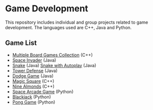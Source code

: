 # Game Development

This repository includes individual and group projects related to game development. The languages used are C++, Java and Python.

## Game List
- [Multiple Board Games Collection](c++-multiple-board-games-collection) (C++)
- [Space Invader](java-space-invader-game) (Java)
- [Snake](java-snake-game) (Java) [Snake with Autoplay](java-snake-game-autoplay) (Java)
- [Tower Defense](java-tower-defense-game) (Java)
- [Dodge Game](java-dodge-game) (Java)
- [Magic Square](c++-magic-square-game) (C++)
- [Nine Almonds](c++-nine-almonds-game) (C++)
- [Space Arcade Game](python-space-arcade-game) (Python)
- [Blackjack](python-blackjack-game) (Python)
- [Pong Game](python-pong-game) (Python)
